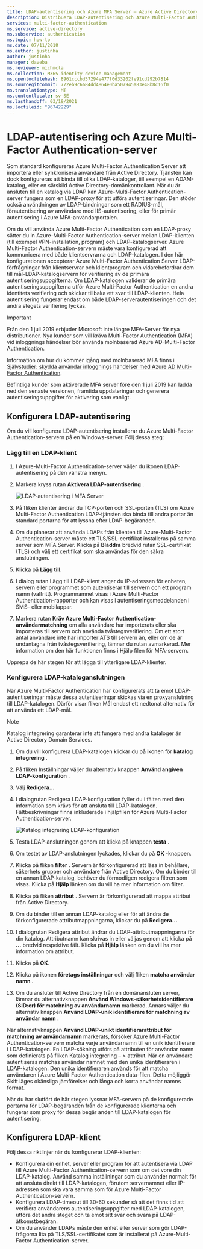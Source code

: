 ```yaml
---
title: LDAP-autentisering och Azure MFA Server – Azure Active Directory
description: Distribuera LDAP-autentisering och Azure Multi-Factor Authentication-server.
services: multi-factor-authentication
ms.service: active-directory
ms.subservice: authentication
ms.topic: how-to
ms.date: 07/11/2018
ms.author: justinha
author: justinha
manager: daveba
ms.reviewer: michmcla
ms.collection: M365-identity-device-management
ms.openlocfilehash: 8961cccbd57294e477f0d33202fe91cd292b7814
ms.sourcegitcommit: 772eb9c6684dd4864e0ba507945a83e48b8c16f0
ms.translationtype: MT
ms.contentlocale: sv-SE
ms.lasthandoff: 03/19/2021
ms.locfileid: "96742229"
---
```

# <a name="ldap-authentication-and-azure-multi-factor-authentication-server"></a>LDAP-autentisering och Azure Multi-Factor Authentication-server

Som standard konfigureras Azure Multi-Factor Authentication Server att importera eller synkronisera användare från Active Directory. Tjänsten kan dock konfigureras att binda till olika LDAP-kataloger, till exempel en ADAM-katalog, eller en särskild Active Directory-domänkontrollant. När du är ansluten till en katalog via LDAP kan Azure-Multi-Factor Authentication-server fungera som en LDAP-proxy för att utföra autentiseringar. Den stöder också användningen av LDAP-bindningar som ett RADIUS-mål, förautentisering av användare med IIS-autentisering, eller för primär autentisering i Azure MFA-användarportalen.

Om du vill använda Azure Multi-Factor Authentication som en LDAP-proxy sätter du in Azure-Multi-Factor Authentication-server mellan LDAP-klienten (till exempel VPN-installation, program) och LDAP-katalogserver. Azure Multi-Factor Authentication-servern måste vara konfigurerad att kommunicera med både klientservrarna och LDAP-katalogen. I den här konfigurationen accepterar Azure Multi-Factor Authentication Server LDAP-förfrågningar från klientservrar och klientprogram och vidarebefordrar dem till mål-LDAP-katalogservern för verifiering av de primära autentiseringsuppgifterna. Om LDAP-katalogen validerar de primära autentiseringsuppgifterna utför Azure Multi-Factor Authentication en andra identitets verifiering och skickar tillbaka ett svar till LDAP-klienten. Hela autentisering fungerar endast om både LDAP-serverautentiseringen och det andra stegets verifiering lyckas.

> [!IMPORTANT]
> Från den 1 juli 2019 erbjuder Microsoft inte längre MFA-Server för nya distributioner. Nya kunder som vill kräva Multi-Factor Authentication (MFA) vid inloggnings händelser bör använda molnbaserad Azure AD-Multi-Factor Authentication.
>
> Information om hur du kommer igång med molnbaserad MFA finns i [Självstudier: skydda användar inloggnings händelser med Azure AD Multi-Factor Authentication](tutorial-enable-azure-mfa.md).
>
> Befintliga kunder som aktiverade MFA server före den 1 juli 2019 kan ladda ned den senaste versionen, framtida uppdateringar och generera autentiseringsuppgifter för aktivering som vanligt.

## <a name="configure-ldap-authentication"></a>Konfigurera LDAP-autentisering

Om du vill konfigurera LDAP-autentisering installerar du Azure Multi-Factor Authentication-servern på en Windows-server. Följ dessa steg:

### <a name="add-an-ldap-client"></a>Lägg till en LDAP-klient

1. I Azure-Multi-Factor Authentication-server väljer du ikonen LDAP-autentisering på den vänstra menyn.
2. Markera kryss rutan **Aktivera LDAP-autentisering** .

   ![LDAP-autentisering i MFA Server](./media/howto-mfaserver-dir-ldap/ldap2.png)

3. På fliken klienter ändrar du TCP-porten och SSL-porten (TLS) om Azure Multi-Factor Authentication LDAP-tjänsten ska binda till andra portar än standard portarna för att lyssna efter LDAP-begäranden.
4. Om du planerar att använda LDAPs från klienten till Azure-Multi-Factor Authentication-server måste ett TLS/SSL-certifikat installeras på samma server som MFA Server. Klicka på **Bläddra** bredvid rutan SSL-certifikat (TLS) och välj ett certifikat som ska användas för den säkra anslutningen.
5. Klicka på **Lägg till**.
6. I dialog rutan Lägg till LDAP-klient anger du IP-adressen för enheten, servern eller programmet som autentiserar till servern och ett program namn (valfritt). Programnamnet visas i Azure Multi-Factor Authentication-rapporter och kan visas i autentiseringsmeddelanden i SMS- eller mobilappar.
7. Markera rutan **Kräv Azure Multi-Factor Authentication-användarmatchning** om alla användare har importerats eller ska importeras till servern och använda tvåstegsverifiering. Om ett stort antal användare inte har importer ATS till servern än, eller om de är undantagna från tvåstegsverifiering, lämnar du rutan avmarkerad. Mer information om den här funktionen finns i Hjälp filen för MFA-servern.

Upprepa de här stegen för att lägga till ytterligare LDAP-klienter.

### <a name="configure-the-ldap-directory-connection"></a>Konfigurera LDAP-kataloganslutningen

När Azure Multi-Factor Authentication har konfigurerats att ta emot LDAP-autentiseringar måste dessa autentiseringar skickas via en proxyanslutning till LDAP-katalogen. Därför visar fliken Mål endast ett nedtonat alternativ för att använda ett LDAP-mål.

> [!NOTE]
> Katalog integrering garanterar inte att fungera med andra kataloger än Active Directory Domain Services.

1. Om du vill konfigurera LDAP-katalogen klickar du på ikonen för **katalog integrering** .
2. På fliken Inställningar väljer du alternativ knappen **Använd angiven LDAP-konfiguration** .
3. Välj **Redigera...**
4. I dialogrutan Redigera LDAP-konfiguration fyller du i fälten med den information som krävs för att ansluta till LDAP-katalogen. Fältbeskrivningar finns inkluderade i hjälpfilen för Azure Multi-Factor Authentication-server.

    ![Katalog integrering LDAP-konfiguration](./media/howto-mfaserver-dir-ldap/ldap.png)

5. Testa LDAP-anslutningen genom att klicka på knappen **testa** .
6. Om testet av LDAP-anslutningen lyckades, klickar du på **OK** -knappen.
7. Klicka på fliken **filter** . Servern är förkonfigurerad att läsa in behållare, säkerhets grupper och användare från Active Directory. Om du binder till en annan LDAP-katalog, behöver du förmodligen redigera filtren som visas. Klicka på **Hjälp** länken om du vill ha mer information om filter.
8. Klicka på fliken **attribut** . Servern är förkonfigurerad att mappa attribut från Active Directory.
9. Om du binder till en annan LDAP-katalog eller för att ändra de förkonfigurerade attributmappningarna, klickar du på **Redigera…**
10. I dialogrutan Redigera attribut ändrar du LDAP-attributmappningarna för din katalog. Attributnamn kan skrivas in eller väljas genom att klicka på **...** bredvid respektive fält. Klicka på **Hjälp** länken om du vill ha mer information om attribut.
11. Klicka på **OK**.
12. Klicka på ikonen **företags inställningar** och välj fliken **matcha användar namn** .
13. Om du ansluter till Active Directory från en domänansluten server, lämnar du alternativknappen **Använd Windows-säkerhetsidentifierare (SID:er) för matchning av användarnamn** markerad. Annars väljer du alternativ knappen **Använd LDAP-unik identifierare för matchning av användar namn** .

När alternativknappen **Använd LDAP-unikt identifierarattribut för matchning av användarnamn** markerats, försöker Azure Multi-Factor Authentication-servern matcha varje användarnamn till en unik identifierare i LDAP-katalogen. En LDAP-sökning utförs på attributen för användar namn som definierats på fliken Katalog integrering – > attribut. När en användare autentiseras matchas användar namnet med den unika identifieraren i LDAP-katalogen. Den unika identifieraren används för att matcha användaren i Azure Multi-Factor Authentication data-filen. Detta möjliggör Skift läges okänsliga jämförelser och långa och korta användar namns format.

När du har slutfört de här stegen lyssnar MFA-servern på de konfigurerade portarna för LDAP-begäranden från de konfigurerade klienterna och fungerar som proxy för dessa begär anden till LDAP-katalogen för autentisering.

## <a name="configure-ldap-client"></a>Konfigurera LDAP-klient

Följ dessa riktlinjer när du konfigurerar LDAP-klienten:

* Konfigurera din enhet, server eller program för att autentisera via LDAP till Azure Multi-Factor Authentication-servern som om det vore din LDAP-katalog. Använd samma inställningar som du använder normalt för att ansluta direkt till LDAP-katalogen, förutom servernamnet eller IP-adressen som ska vara samma som för Azure Multi-Factor Authentication-servern.
* Konfigurera LDAP-timeout till 30-60 sekunder så att det finns tid att verifiera användarens autentiseringsuppgifter med LDAP-katalogen, utföra det andra steget och ta emot sitt svar och svara på LDAP-åtkomstbegäran.
* Om du använder LDAPs måste den enhet eller server som gör LDAP-frågorna lita på TLS/SSL-certifikatet som är installerat på Azure-Multi-Factor Authentication-server.
